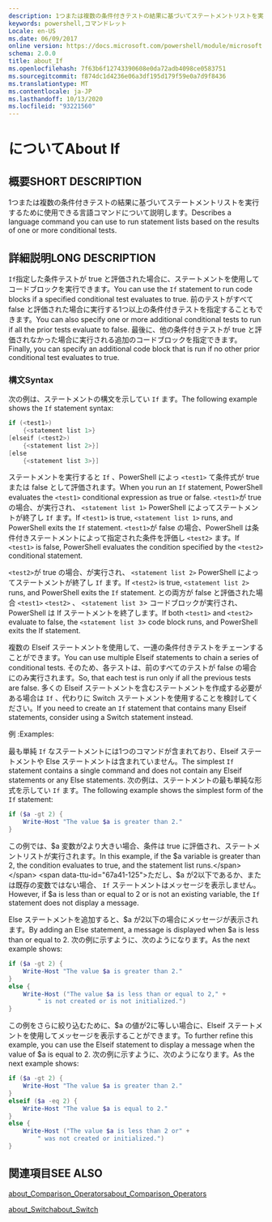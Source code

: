 ```yaml
---
description: 1つまたは複数の条件付きテストの結果に基づいてステートメントリストを実行するために使用できる言語コマンドについて説明します。
keywords: powershell,コマンドレット
Locale: en-US
ms.date: 06/09/2017
online version: https://docs.microsoft.com/powershell/module/microsoft.powershell.core/about/about_if?view=powershell-6&WT.mc_id=ps-gethelp
schema: 2.0.0
title: about_If
ms.openlocfilehash: 7f63b6f12743390608e0da72adb4098ce0583751
ms.sourcegitcommit: f874dc1d4236e06a3df195d179f59e0a7d9f8436
ms.translationtype: MT
ms.contentlocale: ja-JP
ms.lasthandoff: 10/13/2020
ms.locfileid: "93221560"
---
```

# <a name="about-if"></a><span data-ttu-id="67a41-104">について</span><span class="sxs-lookup"><span data-stu-id="67a41-104">About If</span></span>

## <a name="short-description"></a><span data-ttu-id="67a41-105">概要</span><span class="sxs-lookup"><span data-stu-id="67a41-105">SHORT DESCRIPTION</span></span>
<span data-ttu-id="67a41-106">1つまたは複数の条件付きテストの結果に基づいてステートメントリストを実行するために使用できる言語コマンドについて説明します。</span><span class="sxs-lookup"><span data-stu-id="67a41-106">Describes a language command you can use to run statement lists based on the results of one or more conditional tests.</span></span>

## <a name="long-description"></a><span data-ttu-id="67a41-107">詳細説明</span><span class="sxs-lookup"><span data-stu-id="67a41-107">LONG DESCRIPTION</span></span>

<span data-ttu-id="67a41-108">`If`指定した条件テストが true と評価された場合に、ステートメントを使用してコードブロックを実行できます。</span><span class="sxs-lookup"><span data-stu-id="67a41-108">You can use the `If` statement to run code blocks if a specified conditional test evaluates to true.</span></span> <span data-ttu-id="67a41-109">前のテストがすべて false と評価された場合に実行する1つ以上の条件付きテストを指定することもできます。</span><span class="sxs-lookup"><span data-stu-id="67a41-109">You can also specify one or more additional conditional tests to run if all the prior tests evaluate to false.</span></span> <span data-ttu-id="67a41-110">最後に、他の条件付きテストが true と評価されなかった場合に実行される追加のコードブロックを指定できます。</span><span class="sxs-lookup"><span data-stu-id="67a41-110">Finally, you can specify an additional code block that is run if no other prior conditional test evaluates to true.</span></span>

### <a name="syntax"></a><span data-ttu-id="67a41-111">構文</span><span class="sxs-lookup"><span data-stu-id="67a41-111">Syntax</span></span>

<span data-ttu-id="67a41-112">次の例は、ステートメントの構文を示してい `If` ます。</span><span class="sxs-lookup"><span data-stu-id="67a41-112">The following example shows the `If` statement syntax:</span></span>

```powershell
if (<test1>)
    {<statement list 1>}
[elseif (<test2>)
    {<statement list 2>}]
[else
    {<statement list 3>}]
```

<span data-ttu-id="67a41-113">ステートメントを実行すると `If` 、PowerShell によっ `<test1>` て条件式が true または false として評価されます。</span><span class="sxs-lookup"><span data-stu-id="67a41-113">When you run an `If` statement, PowerShell evaluates the `<test1>` conditional expression as true or false.</span></span> <span data-ttu-id="67a41-114">`<test1>`が true の場合、が実行され、 `<statement list 1>` PowerShell によってステートメントが終了し `If` ます。</span><span class="sxs-lookup"><span data-stu-id="67a41-114">If `<test1>` is true, `<statement list 1>` runs, and PowerShell exits the `If` statement.</span></span> <span data-ttu-id="67a41-115">`<test1>`が false の場合、PowerShell は条件付きステートメントによって指定された条件を評価し `<test2>` ます。</span><span class="sxs-lookup"><span data-stu-id="67a41-115">If `<test1>` is false, PowerShell evaluates the condition specified by the `<test2>` conditional statement.</span></span>

<span data-ttu-id="67a41-116">`<test2>`が true の場合、が実行され、 `<statement list 2>` PowerShell によってステートメントが終了し `If` ます。</span><span class="sxs-lookup"><span data-stu-id="67a41-116">If `<test2>` is true, `<statement list 2>` runs, and PowerShell exits the `If` statement.</span></span> <span data-ttu-id="67a41-117">との両方が false と評価された場合 `<test1>` `<test2>` 、 `<statement list 3`> コードブロックが実行され、PowerShell は If ステートメントを終了します。</span><span class="sxs-lookup"><span data-stu-id="67a41-117">If both `<test1>` and `<test2>` evaluate to false, the `<statement list 3`> code block runs, and PowerShell exits the If statement.</span></span>

<span data-ttu-id="67a41-118">複数の Elseif ステートメントを使用して、一連の条件付きテストをチェーンすることができます。</span><span class="sxs-lookup"><span data-stu-id="67a41-118">You can use multiple Elseif statements to chain a series of conditional tests.</span></span> <span data-ttu-id="67a41-119">そのため、各テストは、前のすべてのテストが false の場合にのみ実行されます。</span><span class="sxs-lookup"><span data-stu-id="67a41-119">So, that each test is run only if all the previous tests are false.</span></span>
<span data-ttu-id="67a41-120">多くの Elseif ステートメントを含むステートメントを作成する必要がある場合は `If` 、代わりに Switch ステートメントを使用することを検討してください。</span><span class="sxs-lookup"><span data-stu-id="67a41-120">If you need to create an `If` statement that contains many Elseif statements, consider using a Switch statement instead.</span></span>

<span data-ttu-id="67a41-121">例 :</span><span class="sxs-lookup"><span data-stu-id="67a41-121">Examples:</span></span>

<span data-ttu-id="67a41-122">最も単純 `If` なステートメントには1つのコマンドが含まれており、Elseif ステートメントや Else ステートメントは含まれていません。</span><span class="sxs-lookup"><span data-stu-id="67a41-122">The simplest `If` statement contains a single command and does not contain any Elseif statements or any Else statements.</span></span> <span data-ttu-id="67a41-123">次の例は、ステートメントの最も単純な形式を示してい `If` ます。</span><span class="sxs-lookup"><span data-stu-id="67a41-123">The following example shows the simplest form of the `If` statement:</span></span>

```powershell
if ($a -gt 2) {
    Write-Host "The value $a is greater than 2."
}
```

<span data-ttu-id="67a41-124">この例では、$a 変数が2より大きい場合、条件は true に評価され、ステートメントリストが実行されます。</span><span class="sxs-lookup"><span data-stu-id="67a41-124">In this example, if the $a variable is greater than 2, the condition evaluates to true, and the statement list runs.</span></span> <span data-ttu-id="67a41-125">ただし、$a が2以下であるか、または既存の変数ではない場合、 `If` ステートメントはメッセージを表示しません。</span><span class="sxs-lookup"><span data-stu-id="67a41-125">However, if $a is less than or equal to 2 or is not an existing variable, the `If` statement does not display a message.</span></span>

<span data-ttu-id="67a41-126">Else ステートメントを追加すると、$a が2以下の場合にメッセージが表示されます。</span><span class="sxs-lookup"><span data-stu-id="67a41-126">By adding an Else statement, a message is displayed when $a is less than or equal to 2.</span></span> <span data-ttu-id="67a41-127">次の例に示すように、次のようになります。</span><span class="sxs-lookup"><span data-stu-id="67a41-127">As the next example shows:</span></span>

```powershell
if ($a -gt 2) {
    Write-Host "The value $a is greater than 2."
}
else {
    Write-Host ("The value $a is less than or equal to 2," +
        " is not created or is not initialized.")
}
```

<span data-ttu-id="67a41-128">この例をさらに絞り込むために、$a の値が2に等しい場合に、Elseif ステートメントを使用してメッセージを表示することができます。</span><span class="sxs-lookup"><span data-stu-id="67a41-128">To further refine this example, you can use the Elseif statement to display a message when the value of $a is equal to 2.</span></span> <span data-ttu-id="67a41-129">次の例に示すように、次のようになります。</span><span class="sxs-lookup"><span data-stu-id="67a41-129">As the next example shows:</span></span>

```powershell
if ($a -gt 2) {
    Write-Host "The value $a is greater than 2."
}
elseif ($a -eq 2) {
    Write-Host "The value $a is equal to 2."
}
else {
    Write-Host ("The value $a is less than 2 or" +
        " was not created or initialized.")
}
```

## <a name="see-also"></a><span data-ttu-id="67a41-130">関連項目</span><span class="sxs-lookup"><span data-stu-id="67a41-130">SEE ALSO</span></span>

[<span data-ttu-id="67a41-131">about_Comparison_Operators</span><span class="sxs-lookup"><span data-stu-id="67a41-131">about_Comparison_Operators</span></span>](about_Comparison_Operators.md)

[<span data-ttu-id="67a41-132">about_Switch</span><span class="sxs-lookup"><span data-stu-id="67a41-132">about_Switch</span></span>](about_Switch.md)
